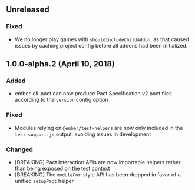## Unreleased
### Fixed
- We no longer play games with `shouldIncludeChildAddon`, as that caused issues by caching project config before all addons had been initialized.

## 1.0.0-alpha.2 (April 10, 2018)
### Added
- ember-cli-pact can now produce Pact Specification v2 pact files according to the `version` config option

### Fixed
- Modules relying on `@ember/test-helpers` are now only included in the `test-support.js` output, avoiding issues in development

### Changed
- [BREAKING] Pact interaction APIs are now importable helpers rather than being exposed on the test context
- [BREAKING] The `moduleFor`-style API has been dropped in favor of a unified `setupPact` helper
